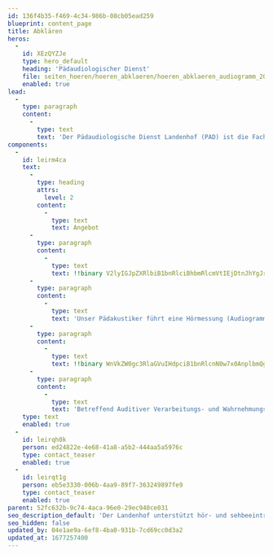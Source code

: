 ```yaml
---
id: 136f4b35-f469-4c34-986b-08cb05ead259
blueprint: content_page
title: Abklären
heros:
  -
    id: XEzQYZJe
    type: hero_default
    heading: 'Pädaudiologischer Dienst'
    file: seiten_hoeren/hoeren_abklaeren/hoeren_abklaeren_audiogramm_2022-01.jpg
    enabled: true
lead:
  -
    type: paragraph
    content:
      -
        type: text
        text: 'Der Pädaudiologische Dienst Landenhof (PAD) ist die Fachstelle für Fragen und Beratung rund ums Thema Hören, Hörbeeinträchtigung und Hörgeräteversorgung bei Kindern und Jugendlichen.'
components:
  -
    id: leirm4ca
    text:
      -
        type: heading
        attrs:
          level: 2
        content:
          -
            type: text
            text: Angebot
      -
        type: paragraph
        content:
          -
            type: text
            text: !!binary V2lyIGJpZXRlbiB1bnRlciBhbmRlcmVtIEjDtnJhYgJrbMOkcnVuZ2VuIHNvd2llIG1vbmF0bGljaCBvaHJlbsOkcnp0bGljaGUgS29udHJvbGxlbiB1bmQgQWJrbMOkcnVuZ2VuIGFuLiBEYWJlaSBsZWdlbiB3aXIgV2VydCBhdWYgZWluZSBlbmdlIFp1c2FtbWVuYXJiZWl0IHp3aXNjaGVuIGRlbiBCZXJlaWNoZW4gUMOkZGFnb2dpaywgTWVkaXppbiB1bmQgVGVjaG5pay4gU28gYXJiZWl0ZW4gdW5zZXIgUMOkZGFrdXN0aWtlciB1bmQgdW5zZXJlIEhOTy1Lb25zaWxpYXLDpHJ6dGluIEhhbmQgaW4gSGFuZC4g
      -
        type: paragraph
        content:
          -
            type: text
            text: 'Unser Pädakustiker führt eine Hörmessung (Audiogramm, Otoakustische Emissionen) durch. Unsere Ohrenärztin bespricht diese mit den Eltern und erstellt einen Befund.'
      -
        type: paragraph
        content:
          -
            type: text
            text: !!binary WnVkZW0gc3RlaGVuIHdpciB1bnRlcnN0w7x0AnplbmQgenVyIFNlaXRlLCB3ZW5uIGVzIHVtIEZyYWdlbiB6dSB3ZWl0ZXJlbiB0ZWNobmlzY2hlbiBIaWxmc21pdHRlbG4gKHouQi4gRk0tQW5sYWdlKSBvZGVyIHVtIGVpbmUgTmV1dmVyc29yZ3VuZyBtaXQgSMO2cmhpbGZlbiB1bmQgZGFtaXQgdmVyYnVuZGVuZSBJVi1BbnRyw6RnZSBnZWh0Lg==
      -
        type: paragraph
        content:
          -
            type: text
            text: 'Betreffend Auditiver Verarbeitungs- und Wahrnehmungsstörung (AVWS) bieten wir nach erfolgter Diagnose die Versorgung mit technischen Hilfsmitteln an, jedoch keine Abklärung von AVWS. Diese wird beispielsweise am Kantonsspital Aarau durchgeführt.'
    type: text
    enabled: true
  -
    id: leirqh0k
    person: ed24822e-4e68-41a8-a5b2-444aa5a5976c
    type: contact_teaser
    enabled: true
  -
    id: leirqt1g
    person: eb5e3330-006b-4aa9-89f7-363249897fe9
    type: contact_teaser
    enabled: true
parent: 52fc632b-9c74-4aca-96e0-29ec940ce031
seo_description_default: 'Der Landenhof unterstützt hör- und sehbeeinträchtigte Kinder & Jugendliche in ihrem selbstbestimmten Leben durch Förderung ihrer Fähigkeiten & Entwicklung'
seo_hidden: false
updated_by: 04e1ae9a-6ef8-4ba0-931b-7cd69cc0d3a2
updated_at: 1677257400
---
```

